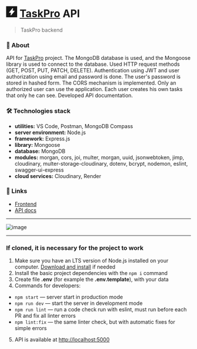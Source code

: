 # <img src="./assets/images/image.png" width="30" height="30"> [TaskPro](https://solusblade.github.io/ITD-node-front-project/welcome) API
> TaskPro backend

### 📝 About
API for [TaskPro](https://solusblade.github.io/ITD-node-front-project/welcome) project. The MongoDB database is used, and the Mongoose library is used to connect to the database. Used HTTP request methods (GET, POST, PUT, PATCH, DELETE). Authentication using JWT and user authorization using email and password is done. The user's password is stored in hashed form. The CORS mechanism is implemented. Only an authorized user can use the application. Each user creates his own tasks that only he can see. Developed API documentation.


### 🛠 Technologies stack
- **utilities:** VS Code, Postman, MongoDB Compass
- **server environment:** Node.js
- **framework:** Express.js
- **library:** Mongoose
- **database:** MongoDB
- **modules:** morgan, cors, joi, multer, morgan, uuid, jsonwebtoken, jimp, cloudinary, multer-storage-cloudinary, dotenv, bcrypt, nodemon, eslint, swagger-ui-express
- **cloud services:** Cloudinary, Render


### 🔗 Links
- [Frontend](https://solusblade.github.io/ITD-node-front-project/welcome)
- [API docs](https://taskpro-api.onrender.com/api-docs/)

---

![image](https://github.com/svmoskalyov/taskpro-api/assets/107481840/2ddce262-b83a-46b1-9ada-bdd77ca6c684)

---

### If cloned, it is necessary for the project to work
1. Make sure you have an LTS version of Node.js installed on your computer.
   [Download and install](https://nodejs.org/en/) if needed
2. Install the basic project dependencies with the `npm i` command
3. Create file **.env** (for example the **.env.template**), with your data
4. Commands for developers:
- `npm start` &mdash; server start in production mode
- `npm run dev` &mdash; start the server in development mode
- `npm run lint` &mdash; run a code check run with eslint, must run before each PR and fix all linter errors
- `npm lint:fix` &mdash; the same linter check, but with automatic fixes for simple errors
5. API is available at [http://localhost:5000](http://localhost:5000)
